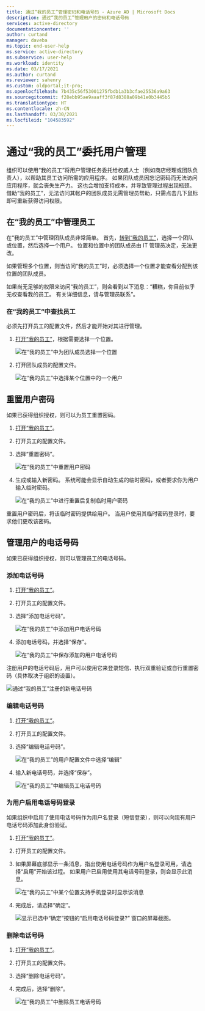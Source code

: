 ```yaml
---
title: 通过“我的员工”管理密码和电话号码 - Azure AD | Microsoft Docs
description: 通过“我的员工”管理用户的密码和电话号码
services: active-directory
documentationcenter: ''
author: curtand
manager: daveba
ms.topic: end-user-help
ms.service: active-directory
ms.subservice: user-help
ms.workload: identity
ms.date: 03/17/2021
ms.author: curtand
ms.reviewer: sahenry
ms.custom: oldportal;it-pro;
ms.openlocfilehash: 7b435c56f53001275fbdb1a3b3cfae25536a9a63
ms.sourcegitcommit: f28ebb95ae9aaaff3f87d8388a09b41e0b3445b5
ms.translationtype: HT
ms.contentlocale: zh-CN
ms.lasthandoff: 03/30/2021
ms.locfileid: "104583592"
---
```

# <a name="delegate-user-management-with-my-staff"></a>通过“我的员工”委托用户管理

组织可以使用“我的员工”将用户管理任务委托给权威人士（例如商店经理或团队负责人），以帮助其员工访问所需的应用程序。 如果团队成员因忘记密码而无法访问应用程序，就会丧失生产力。 这也会增加支持成本，并导致管理过程出现瓶颈。  借助“我的员工”，无法访问其帐户的团队成员无需管理员帮助，只需点击几下鼠标即可重新获得访问权限。

## <a name="manage-your-staff-in-my-staff"></a>在“我的员工”中管理员工

在“我的员工”中管理团队成员非常简单。 首先，[转到“我的员工”](https://aka.ms/mystaff)，选择一个团队或位置，然后选择一个用户。 位置和位置中的团队成员由 IT 管理员决定，无法更改。

如果管理多个位置，则当访问“我的员工”时，必须选择一个位置才能查看分配到该位置的团队成员。

如果尚无足够的权限来访问“我的员工”，则会看到以下消息：“糟糕，你目前似乎无权查看我的员工。 有关详细信息，请与管理员联系”。

### <a name="find-a-staff-member-in-my-staff"></a>在“我的员工”中查找员工

必须先打开员工的配置文件，然后才能开始对其进行管理。

1. [打开“我的员工”](https://aka.ms/mystaff)，根据需要选择一个位置。

    ![在“我的员工”中为团队成员选择一个位置](media/my-staff-team-manager/allaus.png)

1. 打开团队成员的配置文件。

    ![在“我的员工”中选择某个位置中的一个用户](media/my-staff-team-manager/aupage.png)

## <a name="reset-a-user-password"></a>重置用户密码

如果已获得组织授权，则可以为员工重置密码。

1. [打开“我的员工”](https://aka.ms/mystaff)。
1. 打开员工的配置文件。
1. 选择“重置密码”。

    ![在“我的员工”中重置用户密码](media/my-staff-team-manager/resetpassword1.png)

1. 生成或输入新密码。 系统可能会显示自动生成的临时密码，或者要求你为用户输入临时密码。

    ![在“我的员工”中进行重置后复制临时用户密码](media/my-staff-team-manager/resetpassword2.png)

重置用户密码后，将该临时密码提供给用户。 当用户使用其临时密码登录时，要求他们更改该密码。

## <a name="manage-a-users-phone-number"></a>管理用户的电话号码

如果已获得组织授权，则可以管理员工的电话号码。

### <a name="add-a-phone-number"></a>添加电话号码

1. [打开“我的员工”](https://aka.ms/mystaff)。
1. 打开员工的配置文件。
1. 选择“添加电话号码”。

    ![在“我的员工”中添加用户电话号码](media/my-staff-team-manager/addphone1.png)

1. 添加电话号码，并选择“保存”。

    ![在“我的员工”中保存添加的用户电话号码](media/my-staff-team-manager/addphone2.png)

注册用户的电话号码后，用户可以使用它来登录短信、执行双重验证或自行重置密码（具体取决于组织的设置）。

![通过“我的员工”注册的新电话号码](media/my-staff-team-manager/addphone3.png)

### <a name="edit-a-phone-number"></a>编辑电话号码

1. [打开“我的员工”](https://aka.ms/mystaff)。
1. 打开员工的配置文件。
1. 选择“编辑电话号码”。

    ![在“我的员工”的用户配置文件中选择“编辑”](media/my-staff-team-manager/editphone2.png)

1. 输入新电话号码，并选择“保存”。

    ![在“我的员工”中编辑员工电话号码](media/my-staff-team-manager/editphone1.png)

### <a name="enable-phone-number-sign-in-for-a-user"></a>为用户启用电话号码登录

如果组织中启用了使用电话号码作为用户名登录（短信登录），则可以向现有用户电话号码添加此身份验证。

1. [打开“我的员工”](https://aka.ms/mystaff)。
1. 打开员工的配置文件。
1. 如果屏幕底部显示一条消息，指出使用电话号码作为用户名登录可用，请选择“启用”开始该过程。 如果用户已启用使用其电话号码登录，则会显示此消息。

    ![在“我的员工”中某个位置支持手机登录时显示该消息](media/my-staff-team-manager/enableforms1.png)

1. 完成后，请选择“确定”。

    ![显示已选中“确定”按钮的“启用电话号码登录?” 窗口的屏幕截图。](media/my-staff-team-manager/enableforms2.png)

### <a name="remove-a-phone-number"></a>删除电话号码

1. [打开“我的员工”](https://aka.ms/mystaff)。
1. 打开员工的配置文件。
1. 选择“删除电话号码”。
1. 完成后，选择“删除”。

    ![在“我的员工”中删除员工电话号码](media/my-staff-team-manager/deletephone1.png)
